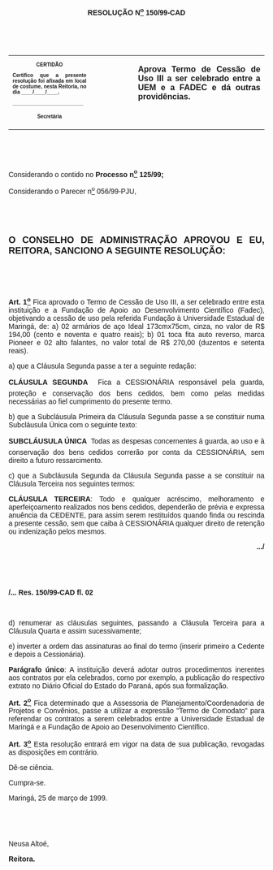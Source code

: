 <BODY>

<B><FONT FACE="Arial"><P ALIGN="CENTER"></P>
<P ALIGN="CENTER">RESOLU&Ccedil;&Atilde;O  N<U><SUP>o</U></SUP> 150/99-CAD</P>
<P ALIGN="JUSTIFY"></P>
<P ALIGN="JUSTIFY">&nbsp;</P>
</B><P ALIGN="JUSTIFY">&nbsp;</P></FONT>
<TABLE CELLSPACING=0 BORDER=0 CELLPADDING=7 WIDTH=621>
<TR><TD WIDTH="32%" VALIGN="TOP">
<B><FONT FACE="Arial" SIZE=1><P ALIGN="CENTER">CERTID&Atilde;O</P>
<P ALIGN="JUSTIFY">   Certifico que a presente resolu&ccedil;&atilde;o foi afixada em local de costume, nesta Reitoria, no dia ____/____/____.</P>
<P ALIGN="JUSTIFY"></P>
<P ALIGN="JUSTIFY">_________________________</P>
<P ALIGN="CENTER">Secret&aacute;ria</B></FONT></TD>
<TD WIDTH="17%" VALIGN="TOP">&nbsp;</TD>
<TD WIDTH="52%" VALIGN="TOP">
<B><FONT FACE="Arial"><P ALIGN="JUSTIFY">Aprova Termo de Cess&atilde;o de Uso III a ser celebrado entre a UEM e a FADEC e d&aacute; outras provid&ecirc;ncias.</B></FONT></TD>
</TR>
</TABLE>

<FONT FACE="Arial"><P ALIGN="JUSTIFY"></P>
<P ALIGN="JUSTIFY">&nbsp;</P>
<P ALIGN="JUSTIFY">&nbsp;</P>
<P ALIGN="JUSTIFY">&#9;Considerando o contido no <B>Processo n<U><SUP>o</U></SUP> 125/99;</P>
</B><P ALIGN="JUSTIFY">Considerando o Parecer n<U><SUP>o</U></SUP> 056/99-PJU,</P>
<B><P ALIGN="JUSTIFY"></P>
<P ALIGN="JUSTIFY">&nbsp;</P>
<P ALIGN="JUSTIFY">&nbsp;</P>
</FONT><FONT FACE="Arial" SIZE=4><P ALIGN="JUSTIFY">O CONSELHO DE ADMINISTRA&Ccedil;&Atilde;O APROVOU E EU, REITORA, SANCIONO A SEGUINTE RESOLU&Ccedil;&Atilde;O:</P>
</FONT><FONT FACE="Arial"><P ALIGN="JUSTIFY"></P>
<P ALIGN="JUSTIFY">&nbsp;</P>
<P ALIGN="JUSTIFY">&nbsp;</P>
</B><P ALIGN="JUSTIFY">&#9;<B>Art. 1<U><SUP>o</B></U></SUP> Fica aprovado o Termo de Cess&atilde;o de Uso III, a ser celebrado entre esta institui&ccedil;&atilde;o e a Funda&ccedil;&atilde;o de Apoio ao Desenvolvimento Cient&iacute;fico (Fadec), objetivando a cess&atilde;o de uso pela referida Funda&ccedil;&atilde;o &agrave; Universidade Estadual de Maring&aacute;, de: a) 02 arm&aacute;rios de a&ccedil;o Ideal 173cmx75cm, cinza, no valor de R$ 194,00 (cento e noventa e quatro reais); b) 01 toca fita auto reverso, marca Pioneer e 02 alto falantes, no valor total de R$ 270,00 (duzentos e setenta reais).</P>
<P ALIGN="JUSTIFY">&#9;a) que a Cl&aacute;usula Segunda passe a ter a seguinte reda&ccedil;&atilde;o:</P>
<B><P ALIGN="JUSTIFY">CL&Aacute;USULA SEGUNDA</B>  Fica a CESSION&Aacute;RIA respons&aacute;vel pela guarda, prote&ccedil;&atilde;o e conserva&ccedil;&atilde;o dos bens cedidos, bem como pelas medidas necess&aacute;rias ao fiel cumprimento do presente termo.</P>
<P ALIGN="JUSTIFY">&#9;b) que a Subcl&aacute;usula Primeira da Cl&aacute;usula Segunda passe a se constituir numa Subcl&aacute;usula &Uacute;nica com o seguinte texto:</P>
<P ALIGN="JUSTIFY">&#9;<B>SUBCL&Aacute;USULA &Uacute;NICA</B>  Todas as despesas concernentes &agrave; guarda, ao uso e &agrave; conserva&ccedil;&atilde;o dos bens cedidos correr&atilde;o por conta da CESSION&Aacute;RIA, sem direito a futuro ressarcimento.</P>
<P ALIGN="JUSTIFY">&#9;c) que a Subcl&aacute;usula Segunda da Cl&aacute;usula Segunda passe a se constituir na Cl&aacute;usula Terceira nos seguintes termos:</P>
<P ALIGN="JUSTIFY">&#9;<B>CL&Aacute;USULA TERCEIRA</B>: Todo e qualquer acr&eacute;scimo, melhoramento e aperfei&ccedil;oamento realizados nos bens cedidos, depender&atilde;o de pr&eacute;via e expressa anu&ecirc;ncia da CEDENTE, para assim serem restitu&iacute;dos quando finda ou rescinda a presente cess&atilde;o, sem que caiba &agrave; CESSION&Aacute;RIA qualquer direito de reten&ccedil;&atilde;o ou indeniza&ccedil;&atilde;o pelos mesmos.</P>
<P ALIGN="JUSTIFY"></P>
<B><P ALIGN="RIGHT">.../</P>
</B><P ALIGN="JUSTIFY"></P>
<P ALIGN="JUSTIFY">&nbsp;</P>
<P ALIGN="JUSTIFY">&nbsp;</P>
<B><P ALIGN="JUSTIFY">/... Res. 150/99-CAD&#9;&#9;&#9;&#9;&#9;&#9;&#9;&#9;              fl. 02</P>
</B><P ALIGN="JUSTIFY"></P>
<P ALIGN="JUSTIFY">&nbsp;</P>
<P ALIGN="JUSTIFY">&#9;d) renumerar as cl&aacute;usulas seguintes, passando a Cl&aacute;usula Terceira para a Cl&aacute;usula Quarta e assim sucessivamente;</P>
<P ALIGN="JUSTIFY">&#9;e) inverter a ordem das assinaturas ao final do termo (inserir primeiro a Cedente e depois a Cession&aacute;ria).</P>
<P ALIGN="JUSTIFY">&#9;<B>Par&aacute;grafo &uacute;nico</B>: A institui&ccedil;&atilde;o dever&aacute; adotar outros procedimentos inerentes aos contratos por ela celebrados, como por exemplo, a publica&ccedil;&atilde;o do respectivo extrato no Di&aacute;rio Oficial do Estado do Paran&aacute;, ap&oacute;s sua formaliza&ccedil;&atilde;o.</P>
<P ALIGN="JUSTIFY">&#9;<B>Art. 2<U><SUP>o</B></U></SUP> Fica determinado que a Assessoria de Planejamento/Coordenadoria de Projetos e Conv&ecirc;nios, passe a utilizar a express&atilde;o &quot;Termo de Comodato&quot; para referendar os contratos a serem celebrados entre a Universidade Estadual de Maring&aacute; e a Funda&ccedil;&atilde;o de Apoio ao Desenvolvimento Cient&iacute;fico.</P>
<B><P ALIGN="JUSTIFY">&#9;Art. 3<U><SUP>o</U></SUP> </B>Esta resolu&ccedil;&atilde;o entrar&aacute; em vigor na data de sua publica&ccedil;&atilde;o, revogadas as disposi&ccedil;&otilde;es em contr&aacute;rio.</P>
<P ALIGN="JUSTIFY">&#9;D&ecirc;-se ci&ecirc;ncia.</P>
<P ALIGN="JUSTIFY">&#9;Cumpra-se.</P>
<P ALIGN="JUSTIFY"></P>
<P ALIGN="JUSTIFY">&#9;&#9;&#9;&#9;&#9;&#9;Maring&aacute;, 25 de mar&ccedil;o de 1999.</P>
<P ALIGN="JUSTIFY"></P>
<P ALIGN="JUSTIFY">&nbsp;</P>
<P ALIGN="JUSTIFY">&nbsp;</P>
<P ALIGN="JUSTIFY">&#9;&#9;&#9;&#9;&#9;&#9;Neusa Alto&eacute;,</P>
<P ALIGN="JUSTIFY">&#9;&#9;&#9;&#9;&#9;&#9;<B>Reitora.</P>
</B></FONT><FONT SIZE=2><P ALIGN="JUSTIFY"></P></FONT></BODY>
